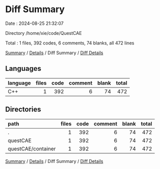 # Diff Summary

Date : 2024-08-25 21:32:07

Directory /home/xie/code/QuestCAE

Total : 1 files,  392 codes, 6 comments, 74 blanks, all 472 lines

[Summary](results.md) / [Details](details.md) / Diff Summary / [Diff Details](diff-details.md)

## Languages
| language | files | code | comment | blank | total |
| :--- | ---: | ---: | ---: | ---: | ---: |
| C++ | 1 | 392 | 6 | 74 | 472 |

## Directories
| path | files | code | comment | blank | total |
| :--- | ---: | ---: | ---: | ---: | ---: |
| . | 1 | 392 | 6 | 74 | 472 |
| questCAE | 1 | 392 | 6 | 74 | 472 |
| questCAE/container | 1 | 392 | 6 | 74 | 472 |

[Summary](results.md) / [Details](details.md) / Diff Summary / [Diff Details](diff-details.md)